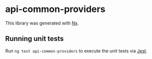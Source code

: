 # api-common-providers

This library was generated with [Nx](https://nx.dev).

## Running unit tests

Run `ng test api-common-providers` to execute the unit tests via [Jest](https://jestjs.io).
